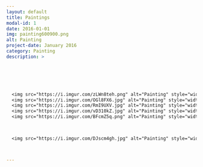 ```yaml
---
layout: default
title: Paintings
modal-id: 1
date: 2016-01-01
img: painting600900.png
alt: Painting
project-date: January 2016
category: Painting
description: >


  



  <img src="https://i.imgur.com/zLWn8teh.png" alt="Painting" style="width: 100%;"/>
  <img src="https://i.imgur.com/OGl8FX6.jpg" alt="Painting" style="width: 100%;"/>
  <img src="https://i.imgur.com/RmI9UXV.jpg" alt="Painting" style="width: 100%;"/>
  <img src="https://i.imgur.com/vD310kZ.jpg" alt="Painting" style="width: 100%;"/>
  <img src="https://i.imgur.com/BFcmZ5q.png" alt="Painting" style="width: 100%;"/>
  


  <img src="https://i.imgur.com/DJscm4gh.jpg" alt="Painting" style="width: 100%;"/>



---
```

